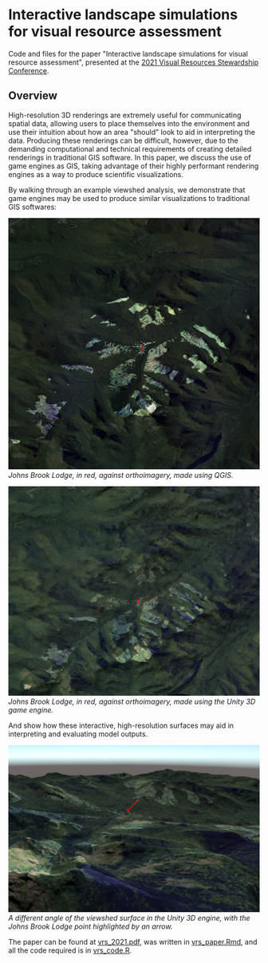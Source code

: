 # Interactive landscape simulations for visual resource assessment

Code and files for the paper "Interactive landscape simulations for visual resource assessment", presented at the [2021 Visual Resources Stewardship Conference](https://sites.google.com/usu.edu/vrsconf03).

## Overview

High-resolution 3D renderings are extremely useful for communicating spatial data, allowing users to place themselves into the environment and use their intuition about how an area "should" look to aid in interpreting the data. Producing these renderings can be difficult, however, due to the demanding computational and technical requirements of creating detailed renderings in traditional GIS software. In this paper, we discuss the use of game engines as GIS, taking advantage of their highly performant rendering engines as a way to produce scientific visualizations. 

By walking through an example viewshed analysis, we demonstrate that game engines may be used to produce similar visualizations to traditional GIS softwares:

![](images/ortho_viewshed.jpg)
_Johns Brook Lodge, in red, against orthoimagery, made using QGIS._

![](images/above.jpg)
_Johns Brook Lodge, in red, against orthoimagery, made using the Unity 3D game engine._

And show how these interactive, high-resolution surfaces may aid in interpreting and evaluating model outputs.

![](images/further_arrow.jpg)
_A different angle of the viewshed surface in the Unity 3D engine, with the Johns Brook Lodge point highlighted by an arrow._

The paper can be found at [vrs_2021.pdf](vrs_2021.pdf), was written in [vrs_paper.Rmd](vrs_paper.Rmd), and all the code required is in [vrs_code.R](vrs_code.R).
